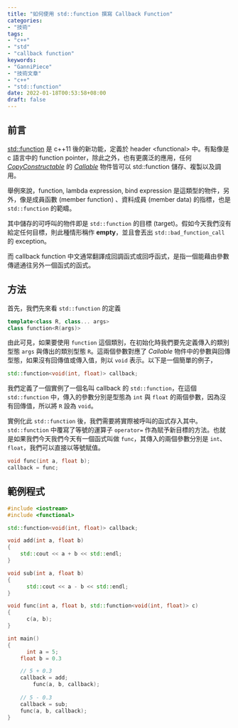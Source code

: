 ```yaml
---
title: "如何使用 std::function 撰寫 Callback Function"
categories:
- "技術"
tags:
- "c++"
- "std"
- "callback function"
keywords:
- "GanniPiece"
- "技術文章"
- "c++"
- "std::function"
date: 2022-01-18T00:53:58+08:00
draft: false
---
```


<!--more-->

## 前言

[std::function][1] 是 c++11 後的新功能，定義於 header \<functional> 中。有點像是 c 語言中的 function pointer，除此之外，也有更廣泛的應用，任何 [*CopyConstructable*][2] 的 [*Callable*][3] 物件皆可以 std::function 儲存、複製以及調用。

舉例來說，function, lambda expression, bind expression 是這類型的物件，另外，像是成員函數 (member function) 、資料成員 (member data) 的指標，也是 `std::function` 的範疇。

其中儲存的可呼叫的物件即是 `std::function` 的目標 (target)。假如今天我們沒有給定任何目標，則此種情形稱作 **empty**，並且會丟出 `std::bad_function_call` 的 exception。

而 callback function 中文通常翻譯成回調函式或回呼函式，是指一個能藉由參數傳遞通往另外一個函式的函式。



## 方法

首先，我們先來看 `std::function` 的定義

```c++
template<class R, class... args>
class function<R(args)>
```

由此可見，如果要使用 `function` 這個類別，在初始化時我們要先定義傳入的類別型態 `args` 與傳出的類別型態 `R`。這兩個參數對應了 *Callable* 物件中的參數與回傳型態，如果沒有回傳值或傳入值，則以 `void` 表示。以下是一個簡單的例子，

```c++
std::function<void(int, float)> callback;
```

我們定義了一個實例了一個名叫 callback 的 `std::function`，在這個 `std::function` 中，傳入的參數分別是型態為 `int` 與 `float` 的兩個參數，因為沒有回傳值，所以將 `R` 設為 `void`。

實例化此 `std::function` 後，我們需要將實際被呼叫的函式存入其中。`std::function` 中覆寫了等號的運算子 `operator=` 作為賦予新目標的方法。也就是如果我們今天我們今天有一個函式叫做 `func`，其傳入的兩個參數分別是 `int`、`float`，我們可以直接以等號賦值。

```c++
void func(int a, float b);
callback = func;
```



## 範例程式

```c++
#include <iostream>
#include <functional>

std::function<void(int, float)> callback;

void add(int a, float b)
{
  	std::cout << a + b << std::endl;
}

void sub(int a, float b)
{
	  std::cout << a - b << std::endl;
}

void func(int a, float b, std::function<void(int, float)> c)
{
	  c(a, b);
}

int main()
{
	  int a = 5;
  	float b = 0.3

    // 5 + 0.3
    callback = add;
 		func(a, b, callback);
  
    // 5 - 0.3
    callback = sub;
    func(a, b, callback);
}
```





## 

[1]: https://en.cppreference.com/w/cpp/utility/functional/function
[2]: https://en.cppreference.com/w/cpp/named_req/CopyConstructible
[3]: https://en.cppreference.com/w/cpp/named_req/Callable